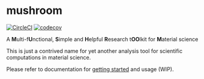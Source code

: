 # mushroom

[![CircleCI](https://dl.circleci.com/status-badge/img/gh/minyez/mushroom/tree/master.svg?style=svg)](https://dl.circleci.com/status-badge/redirect/gh/minyez/mushroom/tree/master)
[![codecov](https://codecov.io/github/minyez/mushroom/graph/badge.svg?token=SM7R1XB2VW)](https://codecov.io/github/minyez/mushroom)

A **M**ulti-f**U**nctional, **S**imple and **H**elpful **R**esearch t**OO**lkit for **M**aterial science

This is just a contrived name for yet another analysis tool for scientific computations in material science.

Please refer to documentation for [getting started](doc/getstarted.md) and usage (WIP).
